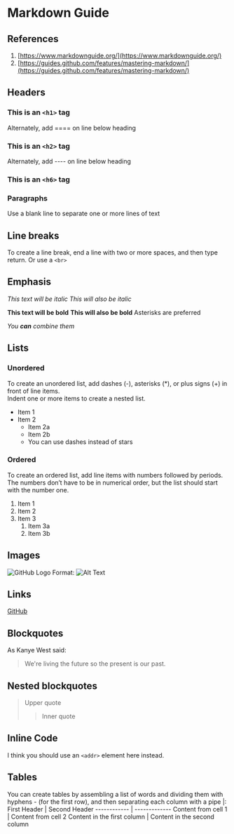 # Markdown Guide

## References

1. [https://www.markdownguide.org/](https://www.markdownguide.org/)
2. [https://guides.github.com/features/mastering-markdown/](https://guides.github.com/features/mastering-markdown/)

## Headers

### This is an `<h1>` tag

Alternately, add ==== on line below heading

### This is an `<h2>` tag

Alternately, add ---- on line below heading

### This is an `<h6>` tag

### Paragraphs

Use a blank line to separate one or more lines of text

## Line breaks

To create a line break, end a line with two or more spaces, and then type return.
Or use a `<br>`

## Emphasis

_This text will be italic_
_This will also be italic_

**This text will be bold**
**This will also be bold**
Asterisks are preferred

_You **can** combine them_

## Lists

### Unordered

To create an unordered list, add dashes (-), asterisks (\*), or plus signs (+) in front of line items.  
Indent one or more items to create a nested list.

- Item 1
- Item 2
  - Item 2a
  - Item 2b
  - You can use dashes instead of stars

### Ordered

To create an ordered list, add line items with numbers followed by periods.  
The numbers don’t have to be in numerical order, but the list should start with the number one.

1. Item 1
1. Item 2
1. Item 3
   1. Item 3a
   1. Item 3b

## Images

![GitHub Logo](/images/logo.png)
Format: ![Alt Text](url)

## Links

[GitHub](http://github.com)

## Blockquotes

As Kanye West said:

> We're living the future so
> the present is our past.

## Nested blockquotes

> Upper quote
>
> > Inner quote

## Inline Code

I think you should use an
`<addr>` element here instead.

## Tables

You can create tables by assembling a list of words and dividing them with hyphens - (for the first row), and then separating each column with a pipe |:
First Header | Second Header
------------ | -------------
Content from cell 1 | Content from cell 2
Content in the first column | Content in the second column
